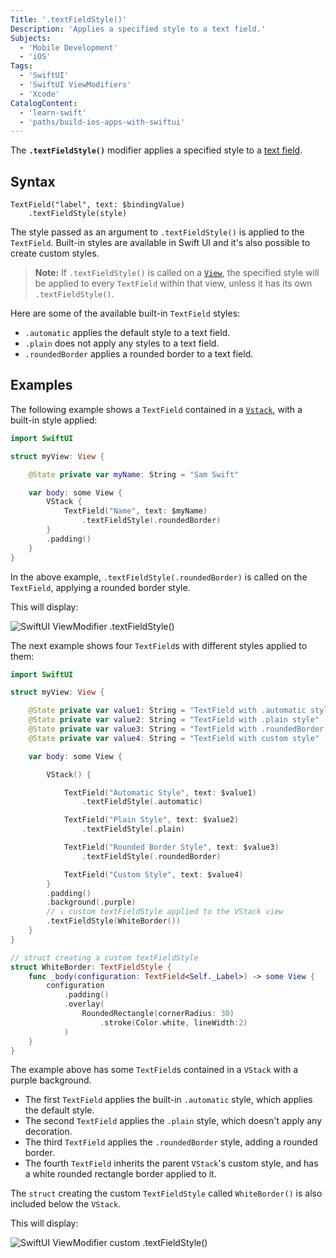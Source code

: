 ```yaml
---
Title: '.textFieldStyle()'
Description: 'Applies a specified style to a text field.'
Subjects:
  - 'Mobile Development'
  - 'iOS'
Tags:
  - 'SwiftUI'
  - 'SwiftUI ViewModifiers'
  - 'Xcode'
CatalogContent:
  - 'learn-swift'
  - 'paths/build-ios-apps-with-swiftui'
---
```


The **`.textFieldStyle()`** modifier applies a specified style to a [text field](https://www.codecademy.com/resources/docs/swiftui/views/textfield).

## Syntax

```pseudo
TextField("label", text: $bindingValue)
    .textFieldStyle(style)
```

The style passed as an argument to `.textFieldStyle()` is applied to the `TextField`. Built-in styles are available in Swift UI and it's also possible to create custom styles.

> **Note:** If `.textFieldStyle()` is called on a [`View`](https://www.codecademy.com/resources/docs/swiftui/views), the specified style will be applied to every `TextField` within that view, unless it has its own `.textFieldStyle()`.

Here are some of the available built-in `TextField` styles:

- `.automatic` applies the default style to a text field.
- `.plain` does not apply any styles to a text field.
- `.roundedBorder` applies a rounded border to a text field.

## Examples

The following example shows a `TextField` contained in a [`Vstack`](https://www.codecademy.com/resources/docs/swiftui/views/vstack), with a built-in style applied:

```swift
import SwiftUI

struct myView: View {

    @State private var myName: String = "Sam Swift"

    var body: some View {
        VStack {
            TextField("Name", text: $myName)
                .textFieldStyle(.roundedBorder)
        }
        .padding()
    }
}
```

In the above example, `.textFieldStyle(.roundedBorder)` is called on the `TextField`, applying a rounded border style.

This will display:

![SwiftUI ViewModifier .textFieldStyle()](https://raw.githubusercontent.com/Codecademy/docs/main/media/swiftui-textFieldStyle-roundedBorder.png)

The next example shows four `TextField`s with different styles applied to them:

```swift
import SwiftUI

struct myView: View {

    @State private var value1: String = "TextField with .automatic style"
    @State private var value2: String = "TextField with .plain style"
    @State private var value3: String = "TextField with .roundedBorder style"
    @State private var value4: String = "TextField with custom style"

    var body: some View {

        VStack() {

            TextField("Automatic Style", text: $value1)
                .textFieldStyle(.automatic)

            TextField("Plain Style", text: $value2)
                .textFieldStyle(.plain)

            TextField("Rounded Border Style", text: $value3)
                .textFieldStyle(.roundedBorder)

            TextField("Custom Style", text: $value4)
        }
        .padding()
        .background(.purple)
        // ↓ custom textFieldStyle applied to the VStack view
        .textFieldStyle(WhiteBorder())
    }
}

// struct creating a custom textFieldStyle
struct WhiteBorder: TextFieldStyle {
    func _body(configuration: TextField<Self._Label>) -> some View {
        configuration
            .padding()
            .overlay(
                RoundedRectangle(cornerRadius: 30)
                    .stroke(Color.white, lineWidth:2)
            )
    }
}
```

The example above has some `TextField`s contained in a `VStack` with a purple background.

- The first `TextField` applies the built-in `.automatic` style, which applies the default style.
- The second `TextField` applies the `.plain` style, which doesn't apply any decoration.
- The third `TextField` applies the `.roundedBorder` style, adding a rounded border.
- The fourth `TextField` inherits the parent `VStack`'s custom style, and has a white rounded rectangle border applied to it.

The `struct` creating the custom `TextFieldStyle` called `WhiteBorder()` is also included below the `VStack`.

This will display:

![SwiftUI ViewModifier custom .textFieldStyle()](https://raw.githubusercontent.com/Codecademy/docs/main/media/swiftui-textFieldStyle-custom.png)
